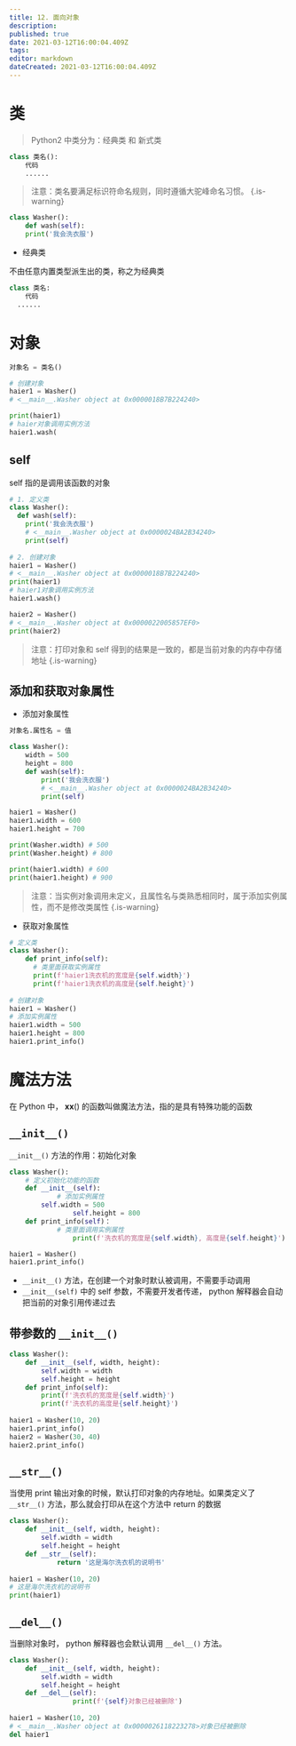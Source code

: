```yaml
---
title: 12. 面向对象
description: 
published: true
date: 2021-03-12T16:00:04.409Z
tags: 
editor: markdown
dateCreated: 2021-03-12T16:00:04.409Z
---
```


# 类

> Python2 中类分为：经典类 和 新式类

```python
class 类名():
	代码
	......
```

> 注意：类名要满⾜标识符命名规则，同时遵循⼤驼峰命名习惯。
{.is-warning}

```python
class Washer():
	def wash(self):
  	print('我会洗⾐服')
```

- 经典类

不由任意内置类型派⽣出的类，称之为经典类

```python
class 类名:
	代码
  ......
```

# 对象

```python
对象名 = 类名()
```

```python
# 创建对象
haier1 = Washer()
# <__main__.Washer object at 0x0000018B7B224240>

print(haier1)
# haier对象调⽤实例⽅法
haier1.wash(
```

## self

self 指的是调⽤该函数的对象

```python
# 1. 定义类
class Washer():
  def wash(self):
    print('我会洗⾐服')
    # <__main__.Washer object at 0x0000024BA2B34240>
    print(self)
  
# 2. 创建对象
haier1 = Washer()
# <__main__.Washer object at 0x0000018B7B224240>
print(haier1)
# haier1对象调⽤实例⽅法
haier1.wash()

haier2 = Washer()
# <__main__.Washer object at 0x0000022005857EF0>
print(haier2)
```

> 注意：打印对象和 self 得到的结果是⼀致的，都是当前对象的内存中存储地址
{.is-warning}


## 添加和获取对象属性

- 添加对象属性

```python
对象名.属性名 = 值
```

```python
class Washer():
    width = 500
    height = 800
    def wash(self):
        print('我会洗⾐服')
        # <__main__.Washer object at 0x0000024BA2B34240>
        print(self)

haier1 = Washer()
haier1.width = 600
haier1.height = 700

print(Washer.width) # 500
print(Washer.height) # 800

print(haier1.width) # 600
print(haier1.height) # 900
```

> 注意：当实例对象调用未定义，且属性名与类熟悉相同时，属于添加实例属性，而不是修改类属性
{.is-warning}


- 获取对象属性

```python
# 定义类
class Washer():
    def print_info(self):
      # 类⾥⾯获取实例属性
      print(f'haier1洗⾐机的宽度是{self.width}')
      print(f'haier1洗⾐机的⾼度是{self.height}')
      
# 创建对象
haier1 = Washer()
# 添加实例属性
haier1.width = 500
haier1.height = 800
haier1.print_info()
```

# 魔法⽅法

在 Python 中， __xx__() 的函数叫做魔法⽅法，指的是具有特殊功能的函数


## `__init__()`

`__init__()` ⽅法的作⽤：初始化对象

```python
class Washer():
    # 定义初始化功能的函数
    def __init__(self):
    		# 添加实例属性
        self.width = 500
				self.height = 800
    def print_info(self)：
    		# 类⾥⾯调⽤实例属性
				print(f'洗⾐机的宽度是{self.width}, ⾼度是{self.height}')

haier1 = Washer()
haier1.print_info()
```

- `__init__()` ⽅法，在创建⼀个对象时默认被调⽤，不需要⼿动调⽤
- `__init__(self)` 中的 self 参数，不需要开发者传递， python 解释器会⾃动把当前的对象引⽤传递过去

## 带参数的 `__init__()`

```python
class Washer():
    def __init__(self, width, height):
        self.width = width
        self.height = height
    def print_info(self):
        print(f'洗⾐机的宽度是{self.width}')
        print(f'洗⾐机的⾼度是{self.height}')
        
haier1 = Washer(10, 20)
haier1.print_info()
haier2 = Washer(30, 40)
haier2.print_info()
```

## `__str__()`

当使⽤ print 输出对象的时候，默认打印对象的内存地址。如果类定义了 `__str__()` ⽅法，那么就会打印从在这个⽅法中 return 的数据


```python
class Washer():
    def __init__(self, width, height):
        self.width = width
        self.height = height
    def __str__(self):
    		return '这是海尔洗⾐机的说明书'
    
haier1 = Washer(10, 20)
# 这是海尔洗⾐机的说明书
print(haier1)
```

## `__del__()`

当删除对象时， python 解释器也会默认调⽤ `__del__()` ⽅法。

```python
class Washer():
    def __init__(self, width, height):
        self.width = width
        self.height = height
    def __del__(self):
				print(f'{self}对象已经被删除')
        
haier1 = Washer(10, 20)
# <__main__.Washer object at 0x0000026118223278>对象已经被删除
del haier1
```



